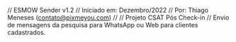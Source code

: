 // ESMOW Sender v1.2
// Iniciado em: Dezembro/2022
// Por: Thiago Meneses (contato@pixmeyou.com)
//
// Projeto CSAT Pós Check-in
// Envio de mensagens da pesquisa para WhatsApp ou Web para clientes cadastrados.